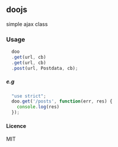## doojs
simple ajax class
### Usage
```js
  doo
  .get(url, cb)
  .get(url, cb)
  .post(url, Postdata, cb);
```
##### e.g
```js
  "use strict";
  doo.get('/posts', function(err, res) {
    console.log(res)
  });
```
#### Licence
MIT
